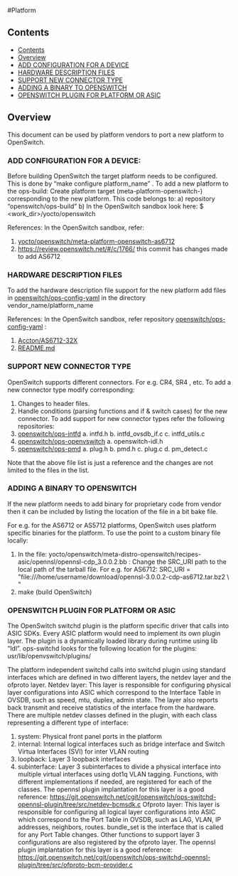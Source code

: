 #Platform

## Contents

- [Contents](#contents)
- [Overview](#overview)
- [ADD CONFIGURATION FOR A DEVICE](#add-configuration-for-a-device)
- [HARDWARE DESCRIPTION FILES](#hardware-description-files)
- [SUPPORT NEW CONNECTOR TYPE](support-new-connector-type)
- [ADDING A BINARY TO OPENSWITCH](#adding-a-binary-to-openswitch)
- [OPENSWITCH PLUGIN FOR PLATFORM OR ASIC](#openwitch-plugin-for-platform-or-asic)

## Overview
This document can be used by platform vendors to port a new platform to OpenSwitch.

### ADD CONFIGURATION FOR A DEVICE:
Before building OpenSwitch the target platform needs to be configured. This is done by “make configure platform_name” . To add a new platform to the ops-build:
Create platform target (meta-platform-openswitch-<platform-name>) corresponding to the new platform. This code belongs to:
a)	repository “openswitch/ops-build”
b)	In the OpenSwitch sandbox look here: $ <work_dir>/yocto/openswitch

References:
In the OpenSwitch sandbox, refer:
1)	[yocto/openswitch/meta-platform-openswitch-as6712](http://git.openswitch.net/cgit/openswitch/ops-build/tree/yocto/openswitch/meta-platform-openswitch-as6712?id=6eb61667d36816a9a94aeb04f67b1c8efd58 "meta-platform-openswitch-as6712")
2)	https://review.openswitch.net/#/c/1766/ this commit has changes made to add AS6712

### HARDWARE DESCRIPTION FILES
To add the hardware description file support for the new platform add files in [openswitch/ops-config-yaml](http://git.openswitch.net/cgit/openswitch/ops-config-yaml/) in the directory vendor_name/platform_name

References:
In the OpenSwitch sandbox, refer repository [openswitch/ops-config-yaml](http://git.openswitch.net/cgit/openswitch/ops-config-yaml/) :
1) [Accton/AS6712-32X](http://git.openswitch.net/cgit/openswitch/ops-hw-config/tree/Accton/AS6712-32X)
3) [README.md](http://git.openswitch.net/cgit/openswitch/ops-hw-config/tree/README.md)




### SUPPORT NEW CONNECTOR TYPE
OpenSwitch supports different connectors. For e.g. CR4, SR4 , etc.
To add a new connector type modify corresponding:
1. Changes to header files.
2. Handle conditions (parsing functions and if & switch cases) for the new connector.
To add support for new connector types refer the following repositories:
1. [openswitch/ops-intfd](http://git.openswitch.net/cgit/openswitch/ops-intfd/)
    a.	intfd.h
    b.	intfd_ovsdb_if.c
    c.	intfd_utils.c
2. [openswitch/ops-openvswitch](http://git.openswitch.net/cgit/openswitch/ops-openvswitch/)
    a.	openswitch-idl.h
3. [openswitch/ops-pmd](http://git.openswitch.net/cgit/openswitch/ops-pmd/)
    a.	plug.h
    b.	pmd.h
    c.	plug.c
    d.	pm_detect.c

Note that the above file list is just a reference and the changes are not limited to the files in the list.

### ADDING A BINARY TO OPENSWITCH
If the new platform needs to add  binary for proprietary code from vendor then it can be included by listing the location of the file in a bit bake file.

For e.g. for the AS6712 or AS5712 platforms, OpenSwitch uses platform specific binaries for the platform. To use the point to a custom binary file locally:
1) In the file:  yocto/openswitch/meta-distro-openswitch/recipes-asic/opennsl/opennsl-cdp_3.0.0.2.bb :
Change the SRC_URI path to the local path of the tarball file. For e.g. for AS6712:
SRC_URI = "file:///home/username/download/opennsl-3.0.0.2-cdp-as6712.tar.bz2 \ "
2) make (build OpenSwitch)


### OPENSWITCH PLUGIN FOR PLATFORM OR ASIC

The OpenSwitch switchd plugin is the platform specific driver that calls into ASIC SDKs. Every ASIC platform would need to implement its own plugin layer. The plugin is a dynamically loaded library during runtime using lib “ldl”. ops-switchd looks for the following location for the plugins:
usr/lib/openvswitch/plugins/

The platform independent switchd calls into switchd plugin using standard interfaces which are defined in two different layers, the netdev layer and the ofproto layer.
Netdev layer: This layer is responsible for configuring physical layer configurations into ASIC which correspond to the Interface Table in OVSDB, such as speed, mtu, duplex, admin state. The layer also reports back transmit and receive statistics of the interface from the hardware. There are multiple netdev classes defined in the plugin, with each class representing a different type of interface:

1) system:  Physical front panel ports in the platform
2) internal: Internal logical interfaces such as bridge interface and Switch Virtua Interfaces (SVI)  for inter VLAN routing
3) loopback: Layer 3 loopback interfaces
4) subinterface: Layer 3 subinterfaces to divide a physical interface into multiple virtual interfaces using dot1q VLAN tagging.
Functions, with different implementations if needed, are registered for each of the classes.
The opennsl plugin implantation for this layer is a good reference:
https://git.openswitch.net/cgit/openswitch/ops-switchd-opennsl-plugin/tree/src/netdev-bcmsdk.c
Ofproto layer: This layer is responsible for configuring all logical layer configurations into ASIC   which correspond to the Port Table in OVSDB, such as LAG, VLAN, IP addresses, neighbors, routes.
bundle_set is the interface that is called for any Port Table changes. Other functions to support layer 3 configurations are also registered by the ofproto layer.
The opennsl plugin implantation for this layer is a good reference:
https://git.openswitch.net/cgit/openswitch/ops-switchd-opennsl-plugin/tree/src/ofproto-bcm-provider.c
